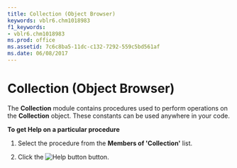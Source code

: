 ```yaml
---
title: Collection (Object Browser)
keywords: vblr6.chm1018983
f1_keywords:
- vblr6.chm1018983
ms.prod: office
ms.assetid: 7c6c8ba5-11dc-c132-7292-559c5bd561af
ms.date: 06/08/2017
---
```



# Collection (Object Browser)

The  **Collection** module contains procedures used to perform operations on the **Collection** object. These constants can be used anywhere in your code.

 **To get Help on a particular procedure**




1. Select the procedure from the  **Members of 'Collection'** list.
    
2. Click the 
![Help button](images/but_help_ZA01201583.gif) button.
    


